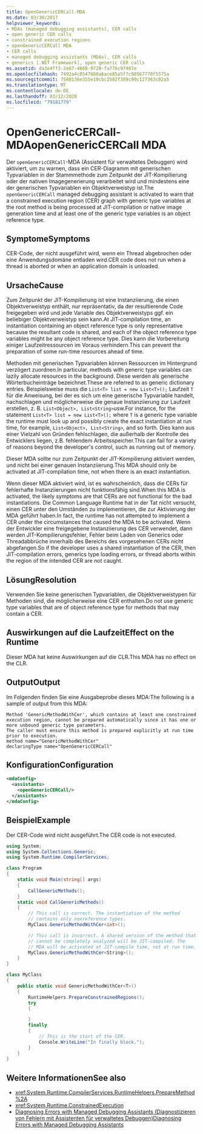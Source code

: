 ```yaml
---
title: OpenGenericCERCall-MDA
ms.date: 03/30/2017
helpviewer_keywords:
- MDAs (managed debugging assistants), CER calls
- open generic CER calls
- constrained execution regions
- openGenericCERCall MDA
- CER calls
- managed debugging assistants (MDAs), CER calls
- generics [.NET Framework], open generic CER calls
ms.assetid: da3e4ff3-2e67-4668-9720-fa776c97407e
ms.openlocfilehash: 7492a4c0547680a6ace85a5f7c98567770f5575a
ms.sourcegitcommit: 7588136e355e10cbc2582f389c90c127363c02a5
ms.translationtype: MT
ms.contentlocale: de-DE
ms.lasthandoff: 03/12/2020
ms.locfileid: "79181779"
---
```

# <a name="opengenericcercall-mda"></a><span data-ttu-id="0d417-102">OpenGenericCERCall-MDA</span><span class="sxs-lookup"><span data-stu-id="0d417-102">openGenericCERCall MDA</span></span>

<span data-ttu-id="0d417-103">Der `openGenericCERCall`-MDA (Assistent für verwaltetes Debuggen) wird aktiviert, um zu warnen, dass ein CER-Diagramm mit generischen Typvariablen in der Stammmethode zum Zeitpunkt der JIT-Kompilierung oder der nativen Imagegenerierung verarbeitet wird und mindestens eine der generischen Typvariablen ein Objektverweistyp ist.</span><span class="sxs-lookup"><span data-stu-id="0d417-103">The `openGenericCERCall` managed debugging assistant is activated to warn that a constrained execution region (CER) graph with generic type variables at the root method is being processed at JIT-compilation or native image generation time and at least one of the generic type variables is an object reference type.</span></span>

## <a name="symptoms"></a><span data-ttu-id="0d417-104">Symptome</span><span class="sxs-lookup"><span data-stu-id="0d417-104">Symptoms</span></span>

<span data-ttu-id="0d417-105">CER-Code, der nicht ausgeführt wird, wenn ein Thread abgebrochen oder eine Anwendungsdomäne entladen wird.</span><span class="sxs-lookup"><span data-stu-id="0d417-105">CER code does not run when a thread is aborted or when an application domain is unloaded.</span></span>

## <a name="cause"></a><span data-ttu-id="0d417-106">Ursache</span><span class="sxs-lookup"><span data-stu-id="0d417-106">Cause</span></span>

<span data-ttu-id="0d417-107">Zum Zeitpunkt der JIT-Kompilierung ist eine Instanziierung, die einen Objektverweistyp enthält, nur repräsentativ, da der resultierende Code freigegeben wird und jede Variable des Objektverweistyps ggf. ein beliebiger Objektverweistyp sein kann.</span><span class="sxs-lookup"><span data-stu-id="0d417-107">At JIT-compilation time, an instantiation containing an object reference type is only representative because the resultant code is shared, and each of the object reference type variables might be any object reference type.</span></span> <span data-ttu-id="0d417-108">Dies kann die Vorbereitung einiger Laufzeitressourcen im Voraus verhindern.</span><span class="sxs-lookup"><span data-stu-id="0d417-108">This can prevent the preparation of some run-time resources ahead of time.</span></span>

<span data-ttu-id="0d417-109">Methoden mit generischen Typvariablen können Ressourcen im Hintergrund verzögert zuordnen.</span><span class="sxs-lookup"><span data-stu-id="0d417-109">In particular, methods with generic type variables can lazily allocate resources in the background.</span></span> <span data-ttu-id="0d417-110">Diese werden als generische Wörterbucheinträge bezeichnet.</span><span class="sxs-lookup"><span data-stu-id="0d417-110">These are referred to as generic dictionary entries.</span></span> <span data-ttu-id="0d417-111">Beispielsweise muss die `List<T> list = new List<T>();` Laufzeit `T` für die Anweisung, bei der es sich um eine generische Typvariable handelt, nachschlagen und möglicherweise die genaue Instanziierung zur Laufzeit erstellen, z. B. `List<Object>, List<String>`usw.</span><span class="sxs-lookup"><span data-stu-id="0d417-111">For instance, for the statement `List<T> list = new List<T>();` where `T` is a generic type variable the runtime must look up and possibly create the exact instantiation at run time, for example, `List<Object>, List<String>`, and so forth.</span></span> <span data-ttu-id="0d417-112">Dies kann aus einer Vielzahl von Gründen fehlschlagen, die außerhalb der Kontrolle des Entwicklers liegen, z.B. fehlendem Arbeitsspeicher.</span><span class="sxs-lookup"><span data-stu-id="0d417-112">This can fail for a variety of reasons beyond the developer's control, such as running out of memory.</span></span>

<span data-ttu-id="0d417-113">Dieser MDA sollte nur zum Zeitpunkt der JIT-Kompilierung aktiviert werden, und nicht bei einer genauen Instanziierung.</span><span class="sxs-lookup"><span data-stu-id="0d417-113">This MDA should only be activated at JIT-compilation time, not when there is an exact instantiation.</span></span>

<span data-ttu-id="0d417-114">Wenn dieser MDA aktiviert wird, ist es wahrscheinlich, dass die CERs für fehlerhafte Instanziierungen nicht funktionsfähig sind.</span><span class="sxs-lookup"><span data-stu-id="0d417-114">When this MDA is activated, the likely symptoms are that CERs are not functional for the bad instantiations.</span></span> <span data-ttu-id="0d417-115">Die Common Language Runtime hat in der Tat nicht versucht, einen CER unter den Umständen zu implementieren, die zur Aktivierung der MDA geführt haben.</span><span class="sxs-lookup"><span data-stu-id="0d417-115">In fact, the runtime has not attempted to implement a CER under the circumstances that caused the MDA to be activated.</span></span> <span data-ttu-id="0d417-116">Wenn der Entwickler eine freigegebene Instanziierung des CER verwendet, dann werden JIT-Kompilierungsfehler, Fehler beim Laden von Generics oder Threadabbrüche innerhalb des Bereichs des vorgesehenen CERs nicht abgefangen.</span><span class="sxs-lookup"><span data-stu-id="0d417-116">So if the developer uses a shared instantiation of the CER, then JIT-compilation errors, generics type loading errors, or thread aborts within the region of the intended CER are not caught.</span></span>

## <a name="resolution"></a><span data-ttu-id="0d417-117">Lösung</span><span class="sxs-lookup"><span data-stu-id="0d417-117">Resolution</span></span>

<span data-ttu-id="0d417-118">Verwenden Sie keine generischen Typvariablen, die Objektverweistypen für Methoden sind, die möglicherweise eine CER enthalten.</span><span class="sxs-lookup"><span data-stu-id="0d417-118">Do not use generic type variables that are of object reference type for methods that may contain a CER.</span></span>

## <a name="effect-on-the-runtime"></a><span data-ttu-id="0d417-119">Auswirkungen auf die Laufzeit</span><span class="sxs-lookup"><span data-stu-id="0d417-119">Effect on the Runtime</span></span>

<span data-ttu-id="0d417-120">Dieser MDA hat keine Auswirkungen auf die CLR.</span><span class="sxs-lookup"><span data-stu-id="0d417-120">This MDA has no effect on the CLR.</span></span>

## <a name="output"></a><span data-ttu-id="0d417-121">Output</span><span class="sxs-lookup"><span data-stu-id="0d417-121">Output</span></span>

<span data-ttu-id="0d417-122">Im Folgenden finden Sie eine Ausgabeprobe dieses MDA:</span><span class="sxs-lookup"><span data-stu-id="0d417-122">The following is a sample of output from this MDA:</span></span>
  
 ```output
 Method 'GenericMethodWithCer', which contains at least one constrained execution region, cannot be prepared automatically since it has one or more unbound generic type parameters.
 The caller must ensure this method is prepared explicitly at run time prior to execution.
 method name="GenericMethodWithCer"
 declaringType name="OpenGenericCERCall"
 ```

## <a name="configuration"></a><span data-ttu-id="0d417-123">Konfiguration</span><span class="sxs-lookup"><span data-stu-id="0d417-123">Configuration</span></span>

```xml
<mdaConfig>
  <assistants>
    <openGenericCERCall/>
  </assistants>
</mdaConfig>
```  

## <a name="example"></a><span data-ttu-id="0d417-124">Beispiel</span><span class="sxs-lookup"><span data-stu-id="0d417-124">Example</span></span>

<span data-ttu-id="0d417-125">Der CER-Code wird nicht ausgeführt.</span><span class="sxs-lookup"><span data-stu-id="0d417-125">The CER code is not executed.</span></span>

```csharp
using System;
using System.Collections.Generic;
using System.Runtime.CompilerServices;

class Program
{
    static void Main(string[] args)
    {
        CallGenericMethods();
    }
    static void CallGenericMethods()
    {
        // This call is correct. The instantiation of the method
        // contains only nonreference types.
        MyClass.GenericMethodWithCer<int>();

        // This call is incorrect. A shared version of the method that
        // cannot be completely analyzed will be JIT-compiled. The
        // MDA will be activated at JIT-compile time, not at run time.
        MyClass.GenericMethodWithCer<String>();
    }
}

class MyClass
{
    public static void GenericMethodWithCer<T>()
    {
        RuntimeHelpers.PrepareConstrainedRegions();
        try
        {

        }
        finally
        {
            // This is the start of the CER.
            Console.WriteLine("In finally block.");
        }
    }
}
```

## <a name="see-also"></a><span data-ttu-id="0d417-126">Weitere Informationen</span><span class="sxs-lookup"><span data-stu-id="0d417-126">See also</span></span>

- <xref:System.Runtime.CompilerServices.RuntimeHelpers.PrepareMethod%2A>
- <xref:System.Runtime.ConstrainedExecution>
- [<span data-ttu-id="0d417-127">Diagnosing Errors with Managed Debugging Assistants (Diagnostizieren von Fehlern mit Assistenten für verwaltetes Debuggen)</span><span class="sxs-lookup"><span data-stu-id="0d417-127">Diagnosing Errors with Managed Debugging Assistants</span></span>](diagnosing-errors-with-managed-debugging-assistants.md)

